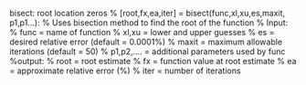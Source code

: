  bisect: root location zeros
%   [root,fx,ea,iter] = bisect(func,xl,xu,es,maxit, p1,p1...):
%       Uses bisection method to find the root of the function
% Input:
%   func = name of function
%   xl,xu = lower and upper guesses
%   es = desired relative error (default = 0.0001%)
%   maxit = maximum allowable iterations (default = 50)
%   p1,p2,.... = additional parameters used by func
%output:
%   root = root estimate
%   fx = function value at root estimate
%   ea = approximate relative error (%)
%   iter = number of iterations

